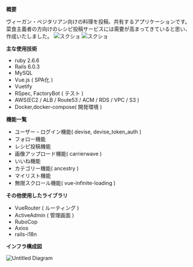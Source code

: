 **概要**

ヴィーガン・ベジタリアン向けの料理を投稿、共有するアプリケーションです。
菜食主義者の方向けのレシピ投稿サービスには需要が高まってきていると思い、作成いたしました。
![スクショ](https://user-images.githubusercontent.com/67169292/94879118-4b50e700-049a-11eb-8459-e114e8ba7c20.png)
![スクショ](https://user-images.githubusercontent.com/67169292/94879121-50159b00-049a-11eb-9a20-ab98a0362478.png)

**主な使用技術**

- ruby 2.6.6
- Rails 6.0.3
- MySQL
- Vue.js ( SPA化 )
- Vuetify
- RSpec, FactoryBot ( テスト )
- AWS(EC2 / ALB / Route53 / ACM / RDS / VPC / S3 )
- Docker,docker-compose( 開発環境 )


**機能一覧**

- ユーザー・ログイン機能( devise, devise_token_auth )
- フォロー機能
- レシピ投稿機能
- 画像アップロード機能( carrierwave )
- いいね機能
- カテゴリー機能( ancestry )
- マイリスト機能
- 無限スクロール機能( vue-infinite-loading )

**その他使用したライブラリ**

- VueRouter ( ルーティング ) 
- ActiveAdmin ( 管理画面 )
- RuboCop
- Axios
- rails-i18n

**インフラ構成図**

![Untitled Diagram](https://user-images.githubusercontent.com/67169292/93694995-19ac5780-fb4d-11ea-8360-f7b09296f7f1.png)
